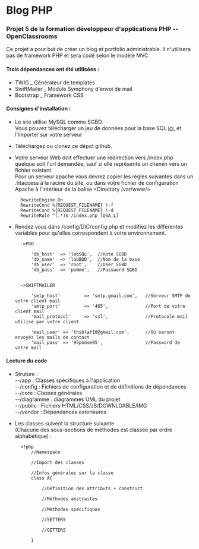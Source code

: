 # Blog PHP   
### Projet 5 de la formation développeur d'applications PHP -- OpenClassrooms

Ce projet a pour but de créer un blog et portfolio administrable. 
Il n'utilisera pas de framework PHP et sera codé selon le modèle MVC

#### Trois dépendances ont été utilisées :
- TWIG           _ Générateur de templates  
- SwiftMailer    _ Module Symphony d'envoi de mail 
- Bootstrap      _ Framework CSS

#### Consignes d'installation : 

- Le site utilise MySQL comme SGBD.  
  Vous pouvez télécharger un jeu de données pour la base SQL [ici](https://sysmod-web.fr/download/db_sysweb.sql), et l'importer sur votre serveur
- Téléchargez ou clonez ce dépot github.   
- Votre serveur Web doit effectuer une redirection vers /index.php quelque soit l'url demandée, sauf si elle représente un chemin vers un fichier existant.   
  Pour un serveur apache vous devrez copier les règles suivantes dans un .htaccess à la racine du site, ou dans votre fichier de configuration Apache à l'intérieur de la balise <Directory /var/www/>
  
        RewriteEngine On   
        RewriteCond %{REQUEST_FILENAME} !-f  
        RewriteCond %{REQUEST_FILENAME} !-d  
        RewriteRule ^(.*)$ /index.php [QSA,L]  
        
  
       
- Rendez vous dans /config/DIC/config.php et modifiez les différentes variables pour qu'elles correspondent à votre environnement.  

        ->PDO
        
            'db_host'  => 'labSQL',  //Hote SGBD
            'db_name'  => 'labBDD',  //Nom de la base
            'db_user'  => 'root',    //User SGBD
            'db_pass'  => 'pomme',   //Password SGBD
            
        
        ->SWIFTMAILER
        
            'smtp_host'         => 'smtp.gmail.com',   //Serveur SMTP de votre client mail
            'smtp_port'         => '465',              //Port de votre client mail
            'mail_protocol'     => 'ssl',              //Protocole mail utilisé par votre client
            
            'mail_user' => 'thiblaf10@gmail.com',      //Où seront envoyés les mails de contact
            'mail_pass' => '95pomme95',                //Password de votre mail
        
#### Lecture du code

- Struture :   
--/app : Classes spécifiques à l'application   
--/config : Fichiers de configuration et de définitions de dépendances   
--/core : Classes générales   
--/diagramme : diagrammes UML du projet   
--/public : Fichiers HTML/CSS/JS/DOWNLOABLE/IMG   
--/vendor : Dépendances exterieures

- Les classes suivent la structure suivante   
 (Chacune des sous-sections de méthodes est classée par ordre alphabétique) :

        <?php 
            //Namespace
            
            //Import des classes
            
            //Infos générales sur la classe
            class A{
                
                //Définition des attributs + construct
                
                //Méthodes abstraites
                
                //Méthodes spécifiques
                
                //SETTERS
                
                //GETTERS
                
            }
